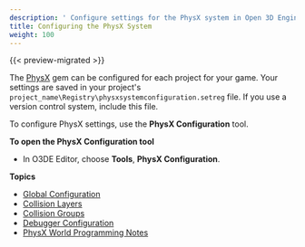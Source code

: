 ```yaml
---
description: ' Configure settings for the PhysX system in Open 3D Engine. '
title: Configuring the PhysX System
weight: 100
---
```


{{< preview-migrated >}}

The [PhysX](/docs/user-guide/gems/reference/physx/) gem can be configured for each project for your game\. Your settings are saved in your project's `project_name\Registry\physxsystemconfiguration.setreg` file\. If you use a version control system, include this file\.

To configure PhysX settings, use the **PhysX Configuration** tool\.

**To open the PhysX Configuration tool**
+ In O3DE Editor, choose **Tools**, **PhysX Configuration**\.

**Topics**
+ [Global Configuration](/docs/user-guide/interactivity/physics/nvidia-physx/configuration-global.md)
+ [Collision Layers](/docs/user-guide/interactivity/physics/nvidia-physx/configuration-collision-layers.md)
+ [Collision Groups](/docs/user-guide/interactivity/physics/nvidia-physx/configuration-collision-groups.md)
+ [Debugger Configuration](/docs/user-guide/interactivity/physics/nvidia-physx/configuration-debugger.md)
+ [PhysX World Programming Notes](/docs/user-guide/interactivity/physics/nvidia-physx/configuration-physx-world-programming-notes.md)
